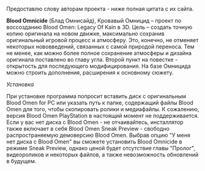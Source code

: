 Предоставлю слову авторам проекта - ниже полная цитата с их сайта.

**Blood Omnicide** (Блад Омнисайд), Кровавый Омницид – проект по воссозданию Blood Omen: Legacy Of Kain в 3D. Цель – создать точную копию оригинала на новом движке, максимально сохранив оригинальный игровой процесс и атмосферу. Это, конечно, не отменяет некоторых нововведений, связанных с самой природой переноса. Тем не менее, как можно более полное сохранение атмосферы и дизайна оригинала поставлено во главу угла. Второй пункт на повестке - открытость для последующего модифицирования. На базе Омницида можно строить дополнения, расширения к основному сюжету.

*Установка*

При установке программа попросит вставить диск с оригинальным Blood Omen for PC или указать путь к папке, содержащий файлы Blood Omen для того, чтобы скопировать ролики и медиафайлы. К сожалению, версия Blood Omen PlayStation в настоящий момент не поддерживается. Если у вас нет диска с Blood Omen - не отчаивайтесь, инсталлятор также включает в себя Blood Omen Sneak Preview - свободно распространяемую демоверсию Blood Omen. Выбрав опцию "У меня нет диска с Blood Omen" вы сможете установить Blood Omnicide в режиме Sneak Preview, однако ценой будет отсутствие главы "Пролог", видеороликов и некоторых файлов, а также невозможность обновлений в будущем.
